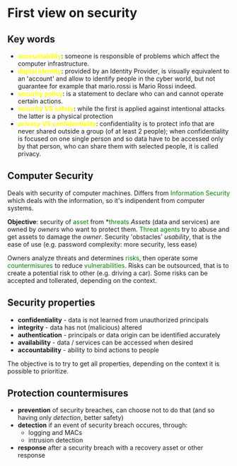 # First view on security

## Key words

- <span style="color:yellow; font-weight:bold">accountability</span>: someone is responsible of problems which affect the computer infrastructure. 
- <span style="color:yellow; font-weight:bold">digital identity</span>: provided by an Identity Provider, is visually equivalent to an 'account' and allow to identify people in the cyber world, but not guarantee for example that mario.rossi is Mario Rossi indeed.
- <span style="color:yellow; font-weight:bold">security policy</span>: is a statement to declare who can and cannot operate certain actions.
- <span style="color:yellow; font-weight:bold">security VS safety</span>: while the first is applied against intentional attacks the latter is a physical protection
- <span style="color:yellow; font-weight:bold">privacy VS confidentiality</span>: confidentiality is to protect info that are never shared outside a group (of at least 2 people); when confidentiality is focused on one single person and so data have to be accessed only by that person, who can share them with selected people, it is called privacy.

## Computer Security
Deals with security of computer machines. Differs from <span style="color:#008000">Information Security</span> which deals with the information, so it's indipendent from computer systems.

**Objective**: security of <span style="color:#008000">asset</span> from *<span style="color:#008000">threats</span>
*Assets* (data and services) are owned by *owners* who want to protect them.
<span style="color:#008000">Threat agents</span> try to abuse and get assets to damage the *owner*.
Security 'obstacles' *usability*, that is the ease of use (e.g. password complexity: more security, less ease)

Owners analyze threats and determines <span style="color:#008000">risks</span>, then operate some <span style="color:#008000">countermisures</span> to reduce <span style="color:#008000">vulnerabilities</span>. Risks can be outsourced, that is to create a potential risk to other (e.g. driving a car). Some risks can be accepted and tollerated, depending on the context.

## Security properties
- **confidentiality** - data is not learned from unauthorized principals
- **integrity** - data has not (malicious) altered
- **authentication** - principals or data origin can be identified accurately
- **availability** - data / services can be accessed when desired
- **accountability** - ability to bind actions to people

The objective is to try to get all properties, depending on the context it is possible to prioritize.

## Protection countermisures
- **prevention** of security breaches, can choose not to do that (and so having only *detection*, better safety)
- **detection** if an event of security breach occures, through:
	- logging and MACs
	- intrusion detection
- **response** after a security breach with a recovery asset or other response